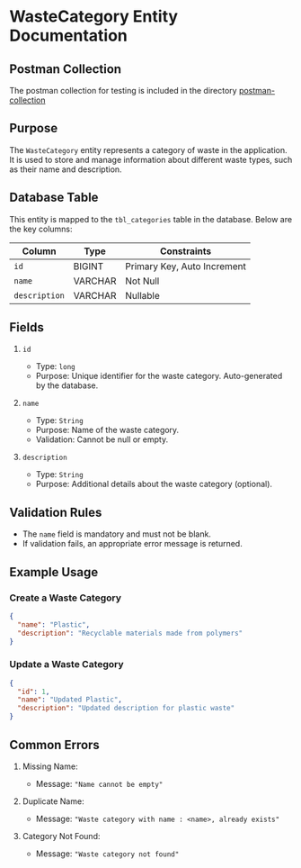 
# WasteCategory Entity Documentation

## Postman Collection
The postman collection for testing is included in the directory [postman-collection](src%2Fpostman-collection)

## Purpose
The `WasteCategory` entity represents a category of waste in the application. It is used to store and manage information about different waste types, such as their name and description.



## Database Table
This entity is mapped to the `tbl_categories` table in the database. Below are the key columns:

| Column        | Type    | Constraints                 |
|---------------|---------|-----------------------------|
| `id`          | BIGINT  | Primary Key, Auto Increment |
| `name`        | VARCHAR | Not Null                    |
| `description` | VARCHAR | Nullable                    |



## Fields
1. `id`
    - Type: `long`
    - Purpose: Unique identifier for the waste category. Auto-generated by the database.

2. `name`
    - Type: `String`
    - Purpose: Name of the waste category.
    - Validation: Cannot be null or empty.

3. `description`
    - Type: `String`
    - Purpose: Additional details about the waste category (optional).



## Validation Rules
- The `name` field is mandatory and must not be blank.
- If validation fails, an appropriate error message is returned.


## Example Usage
### Create a Waste Category
```json
{
  "name": "Plastic",
  "description": "Recyclable materials made from polymers"
}
```

### Update a Waste Category
```json
{
  "id": 1,
  "name": "Updated Plastic",
  "description": "Updated description for plastic waste"
}
```



## Common Errors
1. Missing Name:
    - Message: `"Name cannot be empty"`

2. Duplicate Name:
    - Message: `"Waste category with name : <name>, already exists"`

3. Category Not Found:
    - Message: `"Waste category not found"`
